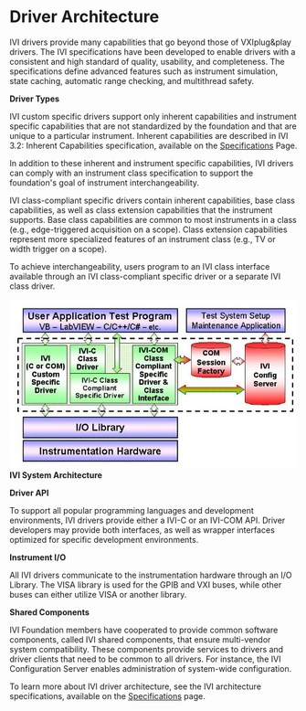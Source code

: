 # Driver Architecture

IVI drivers provide many capabilities that go beyond those of
VXIplug\&play drivers. The IVI specifications have been developed to
enable drivers with a consistent and high standard of quality,
usability, and completeness. The specifications define advanced features
such as instrument simulation, state caching, automatic range checking,
and multithread safety.

**Driver Types**

IVI custom specific drivers support only inherent capabilities and
instrument specific capabilities that are not standardized by the
foundation and that are unique to a particular instrument. Inherent
capabilities are described in IVI 3.2: Inherent Capabilities
specification, available on the
[Specifications](../specifications/default.md) Page.

In addition to these inherent and instrument specific capabilities, IVI
drivers can comply with an instrument class specification to support the
foundation's goal of instrument interchangeability.

IVI class-compliant specific drivers contain inherent capabilities, base
class capabilities, as well as class extension capabilities that the
instrument supports. Base class capabilities are common to most
instruments in a class (e.g., edge-triggered acquisition on a scope).
Class extension capabilities represent more specialized features of an
instrument class (e.g., TV or width trigger on a scope).

To achieve interchangeability, users program to an IVI class interface
available through an IVI class-compliant specific driver or a separate
IVI class driver.

![IVI Architecture](../images/IVI_Architecture.jpg)  
**IVI System Architecture**

**Driver API**

To support all popular programming languages and development
environments, IVI drivers provide either a IVI-C or an IVI-COM API.
Driver developers may provide both interfaces, as well as wrapper
interfaces optimized for specific development environments.

**Instrument I/O**

All IVI drivers communicate to the instrumentation hardware through an
I/O Library. The VISA library is used for the GPIB and VXI buses, while
other buses can either utilize VISA or another library.

**Shared Components**

IVI Foundation members have cooperated to provide common software
components, called IVI shared components, that ensure multi-vendor
system compatibility. These components provide services to drivers and
driver clients that need to be common to all drivers. For instance, the
IVI Configuration Server enables administration of system-wide
configuration.

To learn more about IVI driver architecture, see the IVI architecture
specifications, available on the
[Specifications](../specifications/default.md) page.
